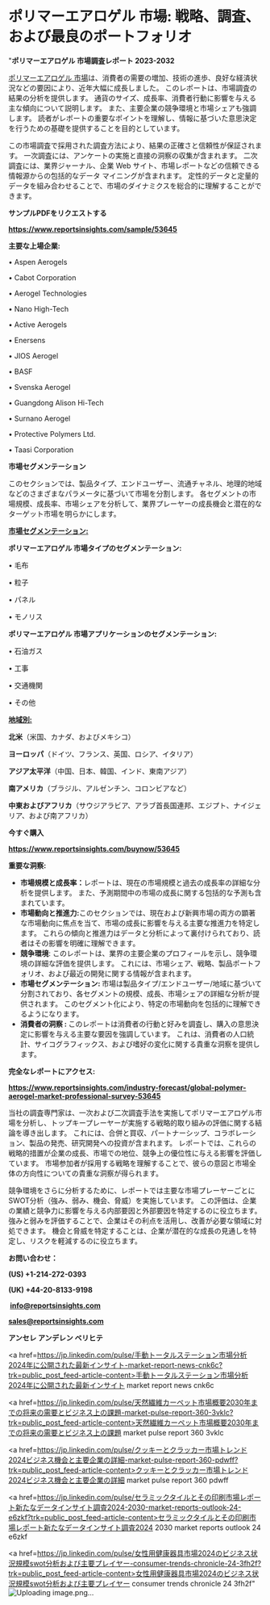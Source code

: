 # ポリマーエアロゲル 市場: 戦略、調査、および最良のポートフォリオ

"<strong>ポリマーエアロゲル 市場調査レポート 2023-2032</strong>

<a href=https://www.reportsinsights.com/sample/53645>ポリマーエアロゲル 市場</a>は、消費者の需要の増加、技術の進歩、良好な経済状況などの要因により、近年大幅に成長しました。 このレポートは、市場調査の結果の分析を提供します。 通貨のサイズ、成長率、消費者行動に影響を与える主な傾向について説明します。 また、主要企業の競争環境と市場シェアも強調します。 読者がレポートの重要なポイントを理解し、情報に基づいた意思決定を行うための基礎を提供することを目的としています。

この市場調査で採用された調査方法により、結果の正確さと信頼性が保証されます。 一次調査には、アンケートの実施と直接の洞察の収集が含まれます。 二次調査には、業界ジャーナル、企業 Web サイト、市場レポートなどの信頼できる情報源からの包括的なデータ マイニングが含まれます。 定性的データと定量的データを組み合わせることで、市場のダイナミクスを総合的に理解することができます。

<strong><b>サンプルPDFをリクエストする</b></strong>

<a href=https://www.reportsinsights.com/sample/53645><strong><u>https://www.reportsinsights.com/sample/53645</u></strong></a>

<strong>主要な上場企業:</strong>

• Aspen Aerogels

• Cabot Corporation

• Aerogel Technologies

• Nano High-Tech

• Active Aerogels

• Enersens

• JIOS Aerogel

• BASF

• Svenska Aerogel

• Guangdong Alison Hi-Tech

• Surnano Aerogel

• Protective Polymers Ltd.

• Taasi Corporation

<strong>市場セグメンテーション</strong>

このセクションでは、製品タイプ、エンドユーザー、流通チャネル、地理的地域などのさまざまなパラメータに基づいて市場を分割します。 各セグメントの市場規模、成長率、市場シェアを分析して、業界プレーヤーの成長機会と潜在的なターゲット市場を明らかにします。

<strong><u>市場セグメンテーション</u></strong><strong><u>:</u></strong>

<strong>ポリマーエアロゲル 市場タイプのセグメンテーション:</strong>

• 毛布

• 粒子

• パネル

• モノリス

<strong>ポリマーエアロゲル 市場アプリケーションのセグメンテーション:</strong>

• 石油ガス

• 工事

• 交通機関

• その他

<strong><u>地域別</u></strong><strong><u>:</u></strong>

<strong>北米</strong>（米国、カナダ、およびメキシコ）

<strong>ヨーロッパ</strong>（ドイツ、フランス、英国、ロシア、イタリア）

<strong>アジア太平洋</strong>（中国、日本、韓国、インド、東南アジア）

<strong>南アメリカ</strong>（ブラジル、アルゼンチン、コロンビアなど）

<strong>中東およびアフリカ</strong>（サウジアラビア、アラブ首長国連邦、エジプト、ナイジェリア、および南アフリカ）

<strong>今すぐ購入</strong>

<a href=https://www.reportsinsights.com/buynow/53645><strong><u>https://www.reportsinsights.com/buynow/53645</u></strong></a>

<strong>重要な洞察:</strong>
<ul>
  <li><strong>市場規模と成長率：</strong>レポートは、現在の市場規模と過去の成長率の詳細な分析を提供します。 また、予測期間中の市場の成長に関する包括的な予測も含まれています。</li>
  <li><strong>市場動向と推進力:</strong>このセクションでは、現在および新興市場の両方の顕著な市場動向に焦点を当て、市場の成長に影響を与える主要な推進力を特定します。 これらの傾向と推進力はデータと分析によって裏付けられており、読者はその影響を明確に理解できます。</li>
  <li><strong>競争環境</strong>: このレポートは、業界の主要企業のプロフィールを示し、競争環境の詳細な評価を提供します。 これには、市場シェア、戦略、製品ポートフォリオ、および最近の開発に関する情報が含まれます。</li>
  <li><strong>市場セグメンテーション: </strong>市場は製品タイプ/エンドユーザー/地域に基づいて分割されており、各セグメントの規模、成長、市場シェアの詳細な分析が提供されます。 このセグメント化により、特定の市場動向を包括的に理解できるようになります。</li>
  <li><strong>消費者の洞察 : </strong>このレポートは消費者の行動と好みを調査し、購入の意思決定に影響を与える主要な要因を強調しています。 これは、消費者の人口統計、サイコグラフィックス、および嗜好の変化に関する貴重な洞察を提供します。</li>
</ul>
<strong>完全なレポートにアクセス:</strong>

<a href=https://www.reportsinsights.com/industry-forecast/global-polymer-aerogel-market-professional-survey-53645><strong><u><b>https://www.reportsinsights.com/industry-forecast/global-polymer-aerogel-market-professional-survey-53645</b></u></strong></a>

当社の調査専門家は、一次および二次調査手法を実施してポリマーエアロゲル市場を分析し、トップキープレーヤーが実施する戦略的取り組みの評価に関する結論を導き出します。 これには、合併と買収、パートナーシップ、コラボレーション、製品の発売、研究開発への投資が含まれます。 レポートでは、これらの戦略的措置が企業の成長、市場での地位、競争上の優位性に与える影響を評価しています。 市場参加者が採用する戦略を理解することで、彼らの意図と市場全体の方向性についての貴重な洞察が得られます。

競争環境をさらに分析するために、レポートでは主要な市場プレーヤーごとにSWOT分析（強み、弱み、機会、脅威）を実施しています。 この評価は、企業の業績と競争力に影響を与える内部要因と外部要因を特定するのに役立ちます。 強みと弱みを評価することで、企業はその利点を活用し、改善が必要な領域に対処できます。 機会と脅威を特定することは、企業が潜在的な成長の見通しを特定し、リスクを軽減するのに役立ちます。

<strong>お問い合わせ：</strong>

<strong>(US) +1-214-272-0393</strong>

<strong>(UK) +44-20-8133-9198</strong>

<strong> </strong><a href=info@reportsinsights.com><strong><u>info@reportsinsights.com</u></strong></a>

<a href=sales@reportsinsights.com><strong><u>sales@reportsinsights.com</u></strong></a>

<strong>アンセレ アンデレン ベリヒテ</strong>

<a href=https://jp.linkedin.com/pulse/手動トータルステーション市場分析2024年に公開された最新インサイト-market-report-news-cnk6c?trk=public_post_feed-article-content>手動トータルステーション市場分析2024年に公開された最新インサイト market report news cnk6c</a>

<a href=https://jp.linkedin.com/pulse/天然繊維カーペット市場概要2030年までの将来の需要とビジネス上の課題-market-pulse-report-360-3vklc?trk=public_post_feed-article-content>天然繊維カーペット市場概要2030年までの将来の需要とビジネス上の課題 market pulse report 360 3vklc</a>

<a href=https://jp.linkedin.com/pulse/クッキーとクラッカー市場トレンド2024ビジネス機会と主要企業の詳細-market-pulse-report-360-pdwff?trk=public_post_feed-article-content>クッキーとクラッカー市場トレンド2024ビジネス機会と主要企業の詳細 market pulse report 360 pdwff</a>

<a href=https://jp.linkedin.com/pulse/セラミックタイルとその印刷市場レポート新たなデータインサイト調査2024-2030-market-reports-outlook-24-e6zkf?trk=public_post_feed-article-content>セラミックタイルとその印刷市場レポート新たなデータインサイト調査2024 2030 market reports outlook 24 e6zkf</a>

<a href=https://jp.linkedin.com/pulse/女性用健康器具市場2024のビジネス状況規模swot分析および主要プレイヤー-consumer-trends-chronicle-24-3fh2f?trk=public_post_feed-article-content>女性用健康器具市場2024のビジネス状況規模swot分析および主要プレイヤー consumer trends chronicle 24 3fh2f</a>"
![Uploading image.png…]()
